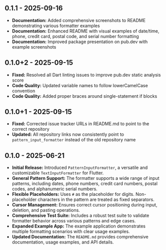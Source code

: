 ## 0.1.1 - 2025-09-16

- **Documentation:** Added comprehensive screenshots to README demonstrating various formatter examples
- **Documentation:** Enhanced README with visual examples of date/time, phone, credit card, postal code, and serial number formatting
- **Documentation:** Improved package presentation on pub.dev with example screenshots

## 0.1.0+2 - 2025-09-15

- **Fixed:** Resolved all Dart linting issues to improve pub.dev static analysis score
- **Code Quality:** Updated variable names to follow lowerCamelCase convention
- **Code Quality:** Added proper braces around single-statement if blocks

## 0.1.0+1 - 2025-09-15

- **Fixed:** Corrected issue tracker URLs in README.md to point to the correct repository
- **Updated:** All repository links now consistently point to `pattern_input_formatter` instead of the old repository name

## 0.1.0 - 2025-06-21

- **Initial Release:** Introduced `PatternInputFormatter`, a versatile and customizable `TextInputFormatter` for Flutter.
- **General Pattern Support:** The formatter supports a wide range of input patterns, including dates, phone numbers, credit card numbers, postal codes, and alphanumeric serial numbers.
- **Flexible Placeholders:** Uses `#` as the placeholder for digits. Non-placeholder characters in the pattern are treated as fixed separators.
- **Cursor Management:** Ensures correct cursor positioning during input, deletion, and pasting operations.
- **Comprehensive Test Suite:** Includes a robust test suite to validate formatter behavior across various patterns and edge cases.
- **Expanded Example App:** The example application demonstrates multiple formatting scenarios with clear usage examples.
- **Updated Documentation:** The `README.md` provides comprehensive documentation, usage examples, and API details.
